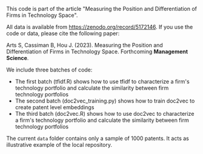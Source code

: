 This code is part of the article "Measuring the Position and Differentiation of Firms in Technology Space".

All data is available from https://zenodo.org/record/5172146. 
If you use the code or data, please cite the following paper:

Arts S, Cassiman B, Hou J. (2023). Measuring the Position and Differentiation of Firms in Technology Space. Forthcoming **Management Science**. 

We include three batches of code:

- The first batch (tfidf.R) shows how to use tfidf to characterize a firm's technology portfolio and calculate the similarity between firm technology portfolios
- The second batch (doc2vec_training.py) shows how to train doc2vec to create patent level embeddings 
- The third batch (doc2vec.R) shows how to use doc2vec to characterize a firm's technology portfolio and calculate the similarity between firm technology portfolios

The current `data` folder contains only a sample of 1000 patents. It acts as illustrative example of the local repository.
